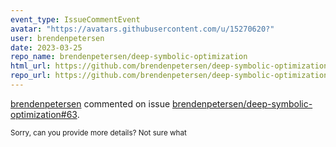 ```yaml
---
event_type: IssueCommentEvent
avatar: "https://avatars.githubusercontent.com/u/15270620?"
user: brendenpetersen
date: 2023-03-25
repo_name: brendenpetersen/deep-symbolic-optimization
html_url: https://github.com/brendenpetersen/deep-symbolic-optimization/issues/63
repo_url: https://github.com/brendenpetersen/deep-symbolic-optimization
---
```


<a href='https://github.com/brendenpetersen' target='_blank'>brendenpetersen</a> commented on issue <a href='https://github.com/brendenpetersen/deep-symbolic-optimization/issues/63' target='_blank'>brendenpetersen/deep-symbolic-optimization#63</a>.

<small>Sorry, can you provide more details? Not sure what 